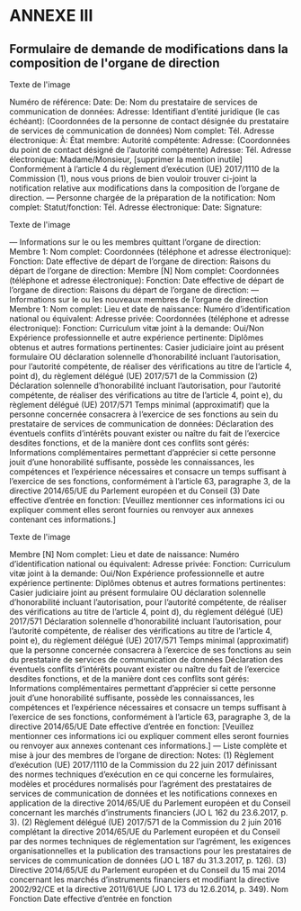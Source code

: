 # ANNEXE III

## Formulaire de demande de modifications dans la composition de l'organe de direction



Texte de l'image

Numéro de référence: Date: De: Nom du prestataire de services de communication de données: Adresse: Identifiant d’entité juridique (le cas échéant): (Coordonnées de la personne de contact désignée du prestataire de services de communication de données) Nom complet: Tél. Adresse électronique: À: État membre: Autorité compétente: Adresse: (Coordonnées du point de contact désigné de l’autorité compétente) Adresse: Tél. Adresse électronique: Madame/Monsieur, [supprimer la mention inutile] Conformément à l’article 4 du règlement d’exécution (UE) 2017/1110 de la Commission (1), nous vous prions de bien vouloir trouver ci-joint la notification relative aux modifications dans la composition de l’organe de direction. — Personne chargée de la préparation de la notification: Nom complet: Statut/fonction: Tél. Adresse électronique: Date: Signature:



Texte de l'image

— Informations sur le ou les membres quittant l’organe de direction: Membre 1: Nom complet: Coordonnées (téléphone et adresse électronique): Fonction: Date effective de départ de l’organe de direction: Raisons du départ de l’organe de direction: Membre [N] Nom complet: Coordonnées (téléphone et adresse électronique): Fonction: Date effective de départ de l’organe de direction: Raisons du départ de l’organe de direction: — Informations sur le ou les nouveaux membres de l’organe de direction Membre 1: Nom complet: Lieu et date de naissance: Numéro d’identification national ou équivalent: Adresse privée: Coordonnées (téléphone et adresse électronique): Fonction: Curriculum vitæ joint à la demande: Oui/Non Expérience professionnelle et autre expérience pertinente: Diplômes obtenus et autres formations pertinentes: Casier judiciaire joint au présent formulaire OU déclaration solennelle d’honorabilité incluant l’autorisation, pour l’autorité compétente, de réaliser des vérifications au titre de l’article 4, point d), du règlement délégué (UE) 2017/571 de la Commission (2) Déclaration solennelle d’honorabilité incluant l’autorisation, pour l’autorité compétente, de réaliser des vérifications au titre de l’article 4, point e), du règlement délégué (UE) 2017/571 Temps minimal (approximatif) que la personne concernée consacrera à l’exercice de ses fonctions au sein du prestataire de services de communication de données: Déclaration des éventuels conflits d’intérêts pouvant exister ou naître du fait de l’exercice desdites fonctions, et de la manière dont ces conflits sont gérés: Informations complémentaires permettant d’apprécier si cette personne jouit d’une honorabilité suffisante, possède les connaissances, les compétences et l’expérience nécessaires et consacre un temps suffisant à l’exercice de ses fonctions, conformément à l’article 63, paragraphe 3, de la directive 2014/65/UE du Parlement européen et du Conseil (3) Date effective d’entrée en fonction: [Veuillez mentionner ces informations ici ou expliquer comment elles seront fournies ou renvoyer aux annexes contenant ces informations.]



Texte de l'image

Membre [N] Nom complet: Lieu et date de naissance: Numéro d’identification national ou équivalent: Adresse privée: Fonction: Curriculum vitæ joint à la demande: Oui/Non Expérience professionnelle et autre expérience pertinente: Diplômes obtenus et autres formations pertinentes: Casier judiciaire joint au présent formulaire OU déclaration solennelle d’honorabilité incluant l’autorisation, pour l’autorité compétente, de réaliser des vérifications au titre de l’article 4, point d), du règlement délégué (UE) 2017/571 Déclaration solennelle d’honorabilité incluant l’autorisation, pour l’autorité compétente, de réaliser des vérifications au titre de l’article 4, point e), du règlement délégué (UE) 2017/571 Temps minimal (approximatif) que la personne concernée consacrera à l’exercice de ses fonctions au sein du prestataire de services de communication de données Déclaration des éventuels conflits d’intérêts pouvant exister ou naître du fait de l’exercice desdites fonctions, et de la manière dont ces conflits sont gérés: Informations complémentaires permettant d’apprécier si cette personne jouit d’une honorabilité suffisante, possède les connaissances, les compétences et l’expérience nécessaires et consacre un temps suffisant à l’exercice de ses fonctions, conformément à l’article 63, paragraphe 3, de la directive 2014/65/UE Date effective d’entrée en fonction: [Veuillez mentionner ces informations ici ou expliquer comment elles seront fournies ou renvoyer aux annexes contenant ces informations.] — Liste complète et mise à jour des membres de l’organe de direction: Notes: (1) Règlement d’exécution (UE) 2017/1110 de la Commission du 22 juin 2017 définissant des normes techniques d’exécution en ce qui concerne les formulaires, modèles et procédures normalisés pour l’agrément des prestataires de services de communication de données et les notifications connexes en application de la directive 2014/65/UE du Parlement européen et du Conseil concernant les marchés d’instruments financiers (JO L 162 du 23.6.2017, p. 3). (2) Règlement délégué (UE) 2017/571 de la Commission du 2 juin 2016 complétant la directive 2014/65/UE du Parlement européen et du Conseil par des normes techniques de réglementation sur l’agrément, les exigences organisationnelles et la publication des transactions pour les prestataires de services de communication de données (JO L 187 du 31.3.2017, p. 126). (3) Directive 2014/65/UE du Parlement européen et du Conseil du 15 mai 2014 concernant les marchés d’instruments financiers et modifiant la directive 2002/92/CE et la directive 2011/61/UE (JO L 173 du 12.6.2014, p. 349). Nom Fonction Date effective d’entrée en fonction

